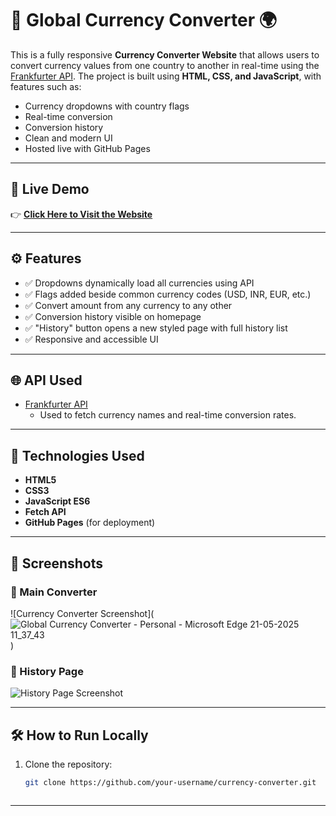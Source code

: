 # 💱 Global Currency Converter 🌍

This is a fully responsive **Currency Converter Website** that allows users to convert currency values from one country to another in real-time using the [Frankfurter API](https://www.frankfurter.app/). The project is built using **HTML, CSS, and JavaScript**, with features such as:

- Currency dropdowns with country flags
- Real-time conversion
- Conversion history
- Clean and modern UI
- Hosted live with GitHub Pages

---

## 🔗 Live Demo

👉 **[Click Here to Visit the Website]( https://akshaya-2004-analytics.github.io/currency-converter/)**  


---


## ⚙️ Features

- ✅ Dropdowns dynamically load all currencies using API
- ✅ Flags added beside common currency codes (USD, INR, EUR, etc.)
- ✅ Convert amount from any currency to any other
- ✅ Conversion history visible on homepage
- ✅ "History" button opens a new styled page with full history list
- ✅ Responsive and accessible UI

---

## 🌐 API Used

- [Frankfurter API](https://www.frankfurter.app/)
  - Used to fetch currency names and real-time conversion rates.

---

## 🚀 Technologies Used

- **HTML5**
- **CSS3**
- **JavaScript ES6**
- **Fetch API**
- **GitHub Pages** (for deployment)

---

## 📸 Screenshots

### 🧮 Main Converter
![Currency Converter Screenshot](![Global Currency Converter - Personal - Microsoft​ Edge 21-05-2025 11_37_43](https://github.com/user-attachments/assets/445ddc4d-a3fb-4ca2-a375-3728ff3dcf6c)
)

### 📘 History Page
![History Page Screenshot](![history](https://github.com/user-attachments/assets/d3575d3a-c23a-4e37-9456-e4812ea323c1)
)

---

## 🛠️ How to Run Locally

1. Clone the repository:
   ```bash
   git clone https://github.com/your-username/currency-converter.git


   
---





